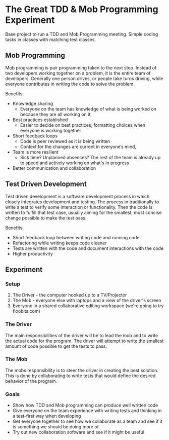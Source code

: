 # The Great TDD & Mob Programming Experiment

Base project to run a TDD and Mob Programming meeting. Simple coding tasks in classes with matching test classes.

## Mob Programming
Mob programming is pair programming taken to the next step. Instead of two developers working together on a problem, it is the entire team of developers. Generally one person drives, or people take turns driving, while everyone contributes in writing the code to solve the problem.

Benefits:
* Knowledge sharing
	* Everyone on the team has knowledge of what is being worked on because they are all working on it
* Best practices established
	* Easier to decide on best practices, formatting choices when everyone is working together
* Short feedback loops
	* Code is peer reviewed as it is being written
	* Context for the changes are current in everyone’s mind,
* Team is more resilient
	* Sick time? Unplanned absences? The rest of the team is already up to speed and actively working on what's in progress
* Better communication and collaboration

## Test Driven Development

Test driven development is a software development process in which closely integrates development and testing. The process in traditionally to write a test to verify some interaction or functionality. Then the code is written to fulfill that test case, usually aiming for the smallest, most concise change possible to make the test pass.

Benefits:
* Short feedback loop between writing code and running code
* Refactoring while writing keeps code cleaner
* Tests are written with the code and document interactions with the code
* Higher productivity


## Experiment

### Setup
1. The Driver - the computer hooked up to a TV/Projector
2. The Mob -  everyone else with laptops and a view of the driver's screen
3. Everyone in a shared collaborative editing workspace (we're going to try floobits.com)

### The Driver
The main responsibilities of the driver will be to lead the mob and to write the actual code for the program. The driver will attempt to write the smallest amount of code possible to get the tests to pass.

### The Mob
The mobs responsibility is to steer the driver in creating the best solution. This is done by collaborating to write tests that would define the desired behavior of the program.

### Goals
* Show how TDD and Mob programming can produce well written code
* Give everyone on the team experience with writing tests and thinking in a test-first way when developing
* Get everyone together to see how we collaborate as a team and see if it is something we should be doing more of
* Try out new collaboration software and see if it might be useful
